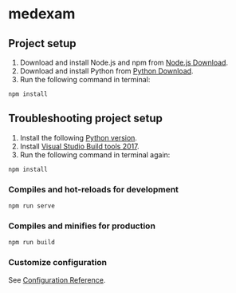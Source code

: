 # medexam

## Project setup
1. Download and install Node.js and npm from [Node.js Download](https://nodejs.org/en/download/).
2. Download and install Python from [Python Download](https://www.python.org/downloads/).
3. Run the following command in terminal:
```
npm install
```

## Troubleshooting project setup
1. Install the following [Python version](https://www.python.org/downloads/release/python-2717/).
2. Install [Visual Studio Build tools 2017](https://download.visualstudio.microsoft.com/download/pr/3e542575-929e-4297-b6c6-bef34d0ee648/639c868e1219c651793aff537a1d3b77/vs_buildtools.exe).
3. Run the following command in terminal again:
```
npm install
```

### Compiles and hot-reloads for development
```
npm run serve
```

### Compiles and minifies for production
```
npm run build
```

### Customize configuration
See [Configuration Reference](https://cli.vuejs.org/config/).
